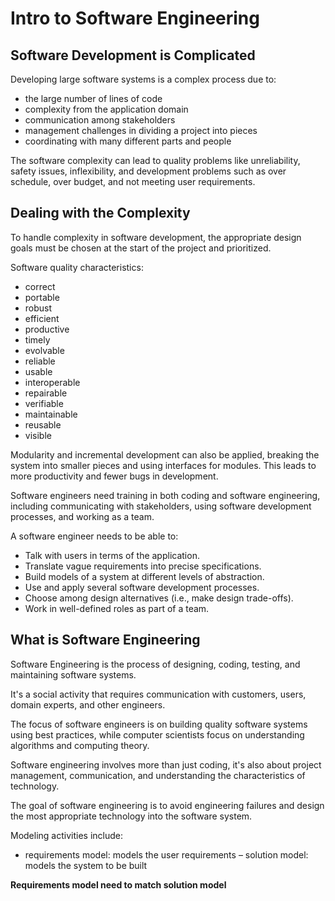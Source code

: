 # Intro to Software Engineering

## Software Development is Complicated

Developing large software systems is a complex process due to:
- the large number of lines of code
- complexity from the application domain
- communication among stakeholders
- management challenges in dividing a project into pieces 
- coordinating with many different parts and people

The software complexity can lead to quality problems like unreliability, safety issues, inflexibility, and development problems such as over schedule, over budget, and not meeting user requirements.


## Dealing with the Complexity

To handle complexity in software development, the appropriate design goals must be chosen at the start of the project and prioritized.

Software quality characteristics:
- correct
- portable
- robust
- efficient
- productive
- timely
- evolvable
- reliable
- usable
- interoperable
- repairable
- verifiable
- maintainable
- reusable
- visible

Modularity and incremental development can also be applied, breaking the system into smaller pieces and using interfaces for modules. This leads to more productivity and fewer bugs in development.

Software engineers need training in both coding and software engineering, including communicating with stakeholders, using software development processes, and working as a team.

A software engineer needs to be able to:

- Talk with users in terms of the application.
- Translate vague requirements into precise specifications.
- Build models of a system at different levels of abstraction.
- Use and apply several software development processes.
- Choose among design alternatives (i.e., make design trade-offs).
- Work in well-defined roles as part of a team.

## What is Software Engineering

Software Engineering is the process of designing, coding, testing, and maintaining software systems.

It's a social activity that requires communication with customers, users, domain experts, and other engineers.

The focus of software engineers is on building quality software systems using best practices, while computer scientists focus on understanding algorithms and computing theory.

Software engineering involves more than just coding, it's also about project management, communication, and understanding the characteristics of technology.

The goal of software engineering is to avoid engineering failures and design the most appropriate technology into the software system.

Modeling activities include:

- requirements model: models the user requirements
– solution model: models the system to be built

**Requirements model need to match solution model**